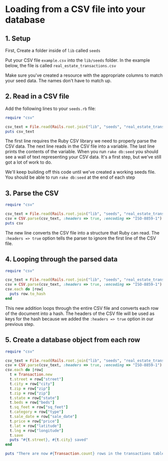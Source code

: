 # Loading from a CSV file into your database

## 1. Setup

First, Create a folder inside of `lib` called `seeds`

Put your CSV file `example.csv` into the `lib/seeds` folder. In the example below, the file is called `real_estate_transactions.csv`

Make sure you've created a resource with the appropriate columns to match your seed data. The names don't have to match up.

## 2. Read in a CSV file

Add the following lines to your `seeds.rb` file:

```ruby
require "csv"

csv_text = File.read(Rails.root.join("lib", "seeds", "real_estate_transactions.csv"))
puts csv_text
```

The first line requires the Ruby CSV library we need to properly parse the CSV data. The next line reads in the CSV file into a variable. The last line prints the contents of the variable. When you run `rake db:seed` you should see a wall of text representing your CSV data. It's a first step, but we've still got a lot of work to do.

We'll keep building off this code until we've created a working seeds file. You should be able to run `rake db:seed` at the end of each step

## 3. Parse the CSV

```ruby
require "csv"

csv_text = File.read(Rails.root.join("lib", "seeds", "real_estate_transactions.csv"))
csv = CSV.parse(csv_text, :headers => true, :encoding => "ISO-8859-1")
puts csv
```

The new line converts the CSV file into a structure that Ruby can read. The `:headers => true` option tells the parser to ignore the first line of the CSV file.

## 4. Looping through the parsed data

```ruby
require "csv"

csv_text = File.read(Rails.root.join("lib", "seeds", "real_estate_transactions.csv"))
csv = CSV.parse(csv_text, :headers => true, :encoding => "ISO-8859-1")
csv.each do |row|
  puts row.to_hash
end
```

This new addition loops through the entire CSV file and converts each row of the document into a hash. The headers of the CSV file will be used as keys for the hash because we added the `:headers => true` option in our previous step.

## 5. Create a database object from each row

```ruby
require "csv"

csv_text = File.read(Rails.root.join("lib", "seeds", "real_estate_transactions.csv"))
csv = CSV.parse(csv_text, :headers => true, :encoding => "ISO-8859-1")
csv.each do |row|
  t = Transaction.new
  t.street = row["street"]
  t.city = row["city"]
  t.zip = row["zip"]
  t.zip = row["zip"]
  t.state = row["state"]
  t.beds = row["beds"]
  t.sq_feet = row["sq_feet"]
  t.category = row["type"]
  t.sale_date = row["sale_date"]
  t.price = row["price"]
  t.lat = row["latitude"]
  t.lng = row["longitude"]
  t.save
  puts "#{t.street}, #{t.city} saved"
end

puts "There are now #{Transaction.count} rows in the transactions table"
```
